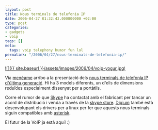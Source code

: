 ```yaml
---
layout: post
title: Nous terminals de telefonía IP
date: 2006-04-27 01:32:43.000000000 +02:00
type: post
categories:
- gadgets
- voip
tags: []
meta:
  tags: voip telephony humor fun lol
permalink: "/2006/04/27/nous-terminals-de-telefonia-ip/"
---
```

[![]({{ site.baseurl }}/assets/images/2006/04/voip-yogur.jpg)](http://www.lacoctelera.com/alemarin/post/2006/04/24/telefonia-ip)

Via [menéame](http://meneame.net/story.php?id=14547) arribo a la presentació dels [nous terminals de telefonía IP d'última generació](http://www.lacoctelera.com/alemarin/post/2006/04/24/telefonia-ip). Hi ha 3 models diferents, un d'ells de dimensions reduïdes especialment dissenyat per a portàtils.

Corre el rumor de que [Skype](http://www.skype.com/) ha contactat amb el fabricant per tancar un acord de distribució i venda a través de la [skype store](http://www.skype.com/go/shop.accessories). [Digium](http://www.digium.com/) també està desenvolupant els drivers per a linux per fer que aquests nous terminals siguin compatibles amb [asterisk](http://www.asterisk.org/).

El futur de la VoIP ja està aquí! :)

